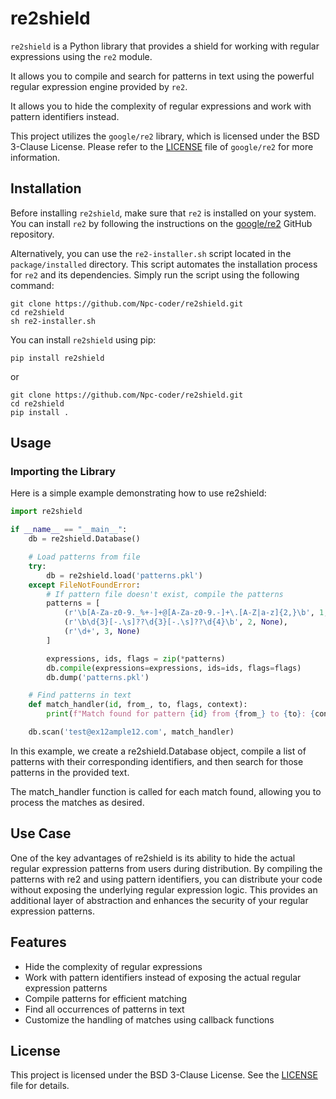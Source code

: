 # re2shield
`re2shield` is a Python library that provides a shield for working with regular expressions using the `re2` module. 

It allows you to compile and search for patterns in text using the powerful regular expression engine provided by `re2`.

It allows you to hide the complexity of regular expressions and work with pattern identifiers instead.

This project utilizes the `google/re2` library, which is licensed under the BSD 3-Clause License. Please refer to the [LICENSE](https://github.com/google/re2/blob/main/LICENSE) file of `google/re2` for more information.



## Installation
Before installing `re2shield`, make sure that `re2` is installed on your system. You can install `re2` by following the instructions on the [google/re2](https://github.com/google/re2.git) GitHub repository.

Alternatively, you can use the `re2-installer.sh` script located in the `package/installed` directory. This script automates the installation process for `re2` and its dependencies. Simply run the script using the following command:

```shell
git clone https://github.com/Npc-coder/re2shield.git
cd re2shield
sh re2-installer.sh
```

You can install `re2shield` using pip:
```shell
pip install re2shield
```
or
```shell
git clone https://github.com/Npc-coder/re2shield.git
cd re2shield
pip install .
```

## Usage

### Importing the Library
Here is a simple example demonstrating how to use re2shield:

```python
import re2shield

if __name__ == "__main__":
    db = re2shield.Database()

    # Load patterns from file
    try:
        db = re2shield.load('patterns.pkl')
    except FileNotFoundError:
        # If pattern file doesn't exist, compile the patterns
        patterns = [
            (r'\b[A-Za-z0-9._%+-]+@[A-Za-z0-9.-]+\.[A-Z|a-z]{2,}\b', 1, None),
            (r'\b\d{3}[-.\s]??\d{3}[-.\s]??\d{4}\b', 2, None),
            (r'\d+', 3, None)
        ]

        expressions, ids, flags = zip(*patterns)
        db.compile(expressions=expressions, ids=ids, flags=flags)
        db.dump('patterns.pkl')

    # Find patterns in text
    def match_handler(id, from_, to, flags, context):
        print(f"Match found for pattern {id} from {from_} to {to}: {context}")

    db.scan('test@ex12ample12.com', match_handler)
```
In this example, we create a re2shield.Database object, compile a list of patterns with their corresponding identifiers, and then search for those patterns in the provided text. 

The match_handler function is called for each match found, allowing you to process the matches as desired.

## Use Case
One of the key advantages of re2shield is its ability to hide the actual regular expression patterns from users during distribution. By compiling the patterns with re2 and using pattern identifiers, you can distribute your code without exposing the underlying regular expression logic. This provides an additional layer of abstraction and enhances the security of your regular expression patterns.

## Features
- Hide the complexity of regular expressions
- Work with pattern identifiers instead of exposing the actual regular expression patterns
- Compile patterns for efficient matching
- Find all occurrences of patterns in text
- Customize the handling of matches using callback functions


## License
This project is licensed under the BSD 3-Clause License. See the [LICENSE](https://opensource.org/license/bsd-3-clause/) file for details.

